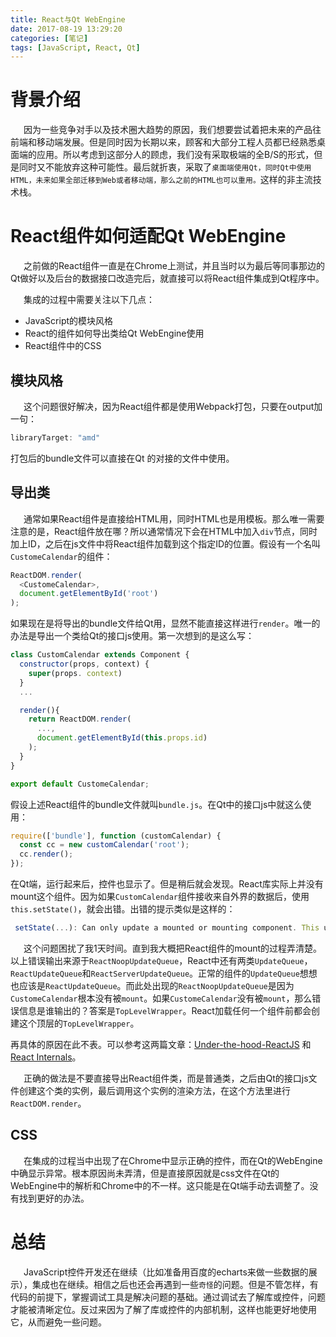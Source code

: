 ```yaml
---
title: React与Qt WebEngine
date: 2017-08-19 13:29:20
categories: [笔记]
tags: [JavaScript, React, Qt]
---
```


# 背景介绍
&ensp;&ensp;&ensp;因为一些竞争对手以及技术圈大趋势的原因，我们想要尝试着把未来的产品往前端和移动端发展。但是同时因为长期以来，顾客和大部分工程人员都已经熟悉桌面端的应用。所以考虑到这部分人的顾虑，我们没有采取极端的全B/S的形式，但是同时又不能放弃这种可能性。最后就折衷，采取了`桌面端使用Qt，同时Qt中使用HTML，未来如果全部迁移到Web或者移动端，那么之前的HTML也可以重用。`这样的非主流技术栈。

# React组件如何适配Qt WebEngine
&ensp;&ensp;&ensp;之前做的React组件一直是在Chrome上测试，并且当时以为最后等同事那边的Qt做好以及后台的数据接口改造完后，就直接可以将React组件集成到Qt程序中。

&ensp;&ensp;&ensp;集成的过程中需要关注以下几点：
- JavaScript的模块风格
- React的组件如何导出类给Qt WebEngine使用
- React组件中的CSS


## 模块风格
&ensp;&ensp;&ensp;这个问题很好解决，因为React组件都是使用Webpack打包，只要在output加一句：
```js
libraryTarget: "amd"
```
打包后的bundle文件可以直接在Qt 的对接的文件中使用。

## 导出类
&ensp;&ensp;&ensp;通常如果React组件是直接给HTML用，同时HTML也是用模板。那么唯一需要注意的是，React组件放在哪？所以通常情况下会在HTML中加入`div`节点，同时加上ID，之后在js文件中将React组件加载到这个指定ID的位置。假设有一个名叫`CustomeCalendar`的组件：
```js
ReactDOM.render(
  <CustomeCalendar>,
  document.getElementById('root')
);
```

如果现在是将导出的bundle文件给Qt用，显然不能直接这样进行`render`。唯一的办法是导出一个类给Qt的接口js使用。第一次想到的是这么写：
```js
class CustomCalendar extends Component {
  constructor(props, context) {
    super(props. context)
  }
  ...

  render(){
    return ReactDOM.render(
      ...,
      document.getElementById(this.props.id)
    );
  }
}

export default CustomeCalendar;
```
假设上述React组件的bundle文件就叫`bundle.js`。在Qt中的接口js中就这么使用：
```js
require(['bundle'], function (customCalendar) {
  const cc = new customCalendar('root');
  cc.render();
});
```
在Qt端，运行起来后，控件也显示了。但是稍后就会发现。React库实际上并没有mount这个组件。因为如果`CustomCalendar`组件接收来自外界的数据后，使用`this.setState()`，就会出错。出错的提示类似是这样的：
```js
 setState(...): Can only update a mounted or mounting component. This usually means you called setState() on an unmounted component. This is a no-op. Please check the code for the undefined component.
```

&ensp;&ensp;&ensp;这个问题困扰了我1天时间。直到我大概把React组件的mount的过程弄清楚。以上错误输出来源于`ReactNoopUpdateQueue`，React中还有两类`UpdateQueue`，`ReactUpdateQueue`和`ReactServerUpdateQueue`。正常的组件的`UpdateQueue`想想也应该是`ReactUpdateQueue`。而此处出现的`ReactNoopUpdateQueue`是因为`CustomeCalendar`根本没有被`mount`。如果`CustomeCalendar`没有被`mount`，那么错误信息是谁输出的？答案是`TopLevelWrapper`。React加载任何一个组件前都会创建这个顶层的`TopLevelWrapper`。

再具体的原因在此不表。可以参考这两篇文章：[Under-the-hood-ReactJS](https://bogdan-lyashenko.github.io/Under-the-hood-ReactJS/) 和 [React Internals](http://www.mattgreer.org/articles/react-internals-part-one-basic-rendering/)。

&ensp;&ensp;&ensp;正确的做法是不要直接导出React组件类，而是普通类，之后由Qt的接口js文件创建这个类的实例，最后调用这个实例的渲染方法，在这个方法里进行`ReactDOM.render`。

## CSS
&ensp;&ensp;&ensp;在集成的过程当中出现了在Chrome中显示正确的控件，而在Qt的WebEngine中确显示异常。根本原因尚未弄清，但是直接原因就是css文件在Qt的WebEngine中的解析和Chrome中的不一样。这只能是在Qt端手动去调整了。没有找到更好的办法。

# 总结
&ensp;&ensp;&ensp;JavaScript控件开发还在继续（比如准备用百度的echarts来做一些数据的展示），集成也在继续。相信之后也还会再遇到一些`奇怪`的问题。但是不管怎样，有代码的前提下，掌握调试工具是解决问题的基础。通过调试去了解库或控件，问题才能被清晰定位。反过来因为了解了库或控件的内部机制，这样也能更好地使用它，从而避免一些问题。